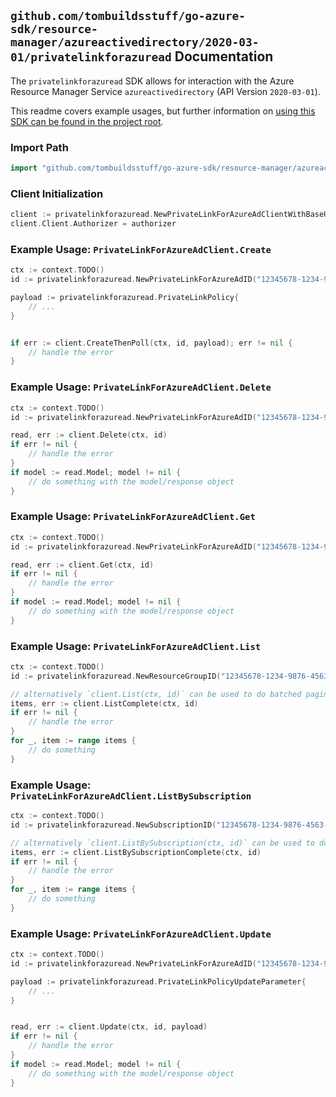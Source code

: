 
## `github.com/tombuildsstuff/go-azure-sdk/resource-manager/azureactivedirectory/2020-03-01/privatelinkforazuread` Documentation

The `privatelinkforazuread` SDK allows for interaction with the Azure Resource Manager Service `azureactivedirectory` (API Version `2020-03-01`).

This readme covers example usages, but further information on [using this SDK can be found in the project root](https://github.com/tombuildsstuff/go-azure-sdk/tree/main/docs).

### Import Path

```go
import "github.com/tombuildsstuff/go-azure-sdk/resource-manager/azureactivedirectory/2020-03-01/privatelinkforazuread"
```


### Client Initialization

```go
client := privatelinkforazuread.NewPrivateLinkForAzureAdClientWithBaseURI("https://management.azure.com")
client.Client.Authorizer = authorizer
```


### Example Usage: `PrivateLinkForAzureAdClient.Create`

```go
ctx := context.TODO()
id := privatelinkforazuread.NewPrivateLinkForAzureAdID("12345678-1234-9876-4563-123456789012", "example-resource-group", "privateLinkForAzureAdValue")

payload := privatelinkforazuread.PrivateLinkPolicy{
	// ...
}


if err := client.CreateThenPoll(ctx, id, payload); err != nil {
	// handle the error
}
```


### Example Usage: `PrivateLinkForAzureAdClient.Delete`

```go
ctx := context.TODO()
id := privatelinkforazuread.NewPrivateLinkForAzureAdID("12345678-1234-9876-4563-123456789012", "example-resource-group", "privateLinkForAzureAdValue")

read, err := client.Delete(ctx, id)
if err != nil {
	// handle the error
}
if model := read.Model; model != nil {
	// do something with the model/response object
}
```


### Example Usage: `PrivateLinkForAzureAdClient.Get`

```go
ctx := context.TODO()
id := privatelinkforazuread.NewPrivateLinkForAzureAdID("12345678-1234-9876-4563-123456789012", "example-resource-group", "privateLinkForAzureAdValue")

read, err := client.Get(ctx, id)
if err != nil {
	// handle the error
}
if model := read.Model; model != nil {
	// do something with the model/response object
}
```


### Example Usage: `PrivateLinkForAzureAdClient.List`

```go
ctx := context.TODO()
id := privatelinkforazuread.NewResourceGroupID("12345678-1234-9876-4563-123456789012", "example-resource-group")

// alternatively `client.List(ctx, id)` can be used to do batched pagination
items, err := client.ListComplete(ctx, id)
if err != nil {
	// handle the error
}
for _, item := range items {
	// do something
}
```


### Example Usage: `PrivateLinkForAzureAdClient.ListBySubscription`

```go
ctx := context.TODO()
id := privatelinkforazuread.NewSubscriptionID("12345678-1234-9876-4563-123456789012")

// alternatively `client.ListBySubscription(ctx, id)` can be used to do batched pagination
items, err := client.ListBySubscriptionComplete(ctx, id)
if err != nil {
	// handle the error
}
for _, item := range items {
	// do something
}
```


### Example Usage: `PrivateLinkForAzureAdClient.Update`

```go
ctx := context.TODO()
id := privatelinkforazuread.NewPrivateLinkForAzureAdID("12345678-1234-9876-4563-123456789012", "example-resource-group", "privateLinkForAzureAdValue")

payload := privatelinkforazuread.PrivateLinkPolicyUpdateParameter{
	// ...
}


read, err := client.Update(ctx, id, payload)
if err != nil {
	// handle the error
}
if model := read.Model; model != nil {
	// do something with the model/response object
}
```
